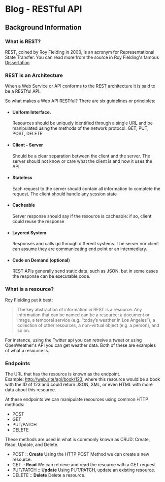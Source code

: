 # Blog - RESTful API

## Background Information

### What is REST?

REST, coined by Roy Fielding in 2000, is an acronym for Representational State Transfer. You can read more from the source in Roy Fielding's famous [Dissertation](https://www.ics.uci.edu/~fielding/pubs/dissertation/fielding_dissertation.pdf)

### REST is an Architecture

When a Web Service or API conforms to the REST architecture it is said to be a RESTful API.

So what makes a Web API RESTful? There are six guidelines or principles:

- #### Uniform Interface.
  Resources should be uniquely identified through a single URL and be manipulated using the methods of the network protocol: GET, PUT, POST, DELETE
- #### Client - Server
  Should be a clear separation between the client and the server. The server should not know or care what the client is and how it uses the API.
- #### Stateless
  Each request to the server should contain all information to complete the request. The client should handle any session state
- #### Cacheable
  Server response should say if the resource is cacheable: if so, client could reuse the response
- #### Layered System
  Responses and calls go through different systems. The server nor client can assume they are communicating end point or an intermediary.
- #### Code on Demand (optional)
  REST APIs generally send static data, such as JSON, but in some cases the response can be executable code.

### What is a resource?

Roy Fielding put it best:

> The key abstraction of information in REST is a resource. Any information that can be named can be a resource: a document or image, a temporal service (e.g. “today’s weather in Los Angeles”), a collection of other resources, a non-virtual object (e.g. a person), and so on.

For instance, using the Twitter api you can retreive a tweet or using OpenWeather's API you can get weather data. Both of these are examples of what a resource is.

### Endpoints

The URL that has the resource is known as the endpoint.  
Example: http://web.site/api/book/123, where this resource would be a book with the ID of 123 and could return JSON, XML, or even HTML with more data about this resource.

At these endpoints we can manipulate resources using common HTTP methods:

- POST
- GET
- PUT/PATCH
- DELETE

These methods are used in what is commonly known as CRUD: Create, Read, Update, and Delete.

- POST :: **Create** Using the HTTP POST Method we can create a new resource.
- GET :: **Read** We can retrieve and read the resource with a GET request
- PUT/PATCH :: **Update** Using PUT/PATCH, update an existing resource.
- DELETE :: **Delete** Delete a resource.
